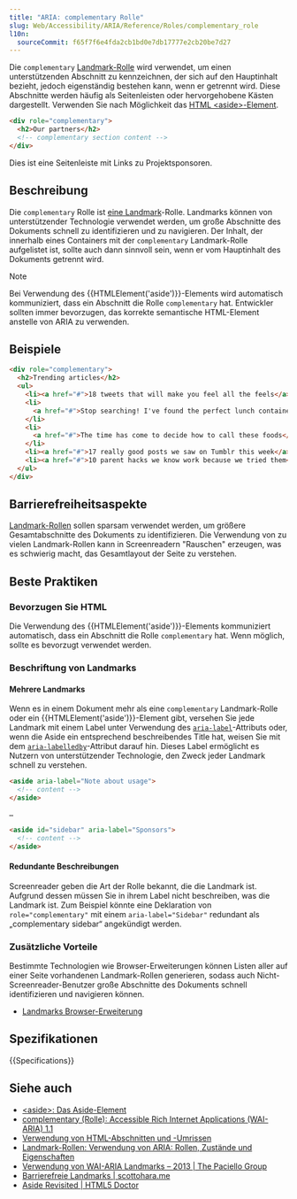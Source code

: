 ```yaml
---
title: "ARIA: complementary Rolle"
slug: Web/Accessibility/ARIA/Reference/Roles/complementary_role
l10n:
  sourceCommit: f65f7f6e4fda2cb1bd0e7db17777e2cb20be7d27
---
```


Die `complementary` [Landmark-Rolle](/de/docs/Web/Accessibility/ARIA/Reference/Roles#3._landmark_roles) wird verwendet, um einen unterstützenden Abschnitt zu kennzeichnen, der sich auf den Hauptinhalt bezieht, jedoch eigenständig bestehen kann, wenn er getrennt wird. Diese Abschnitte werden häufig als Seitenleisten oder hervorgehobene Kästen dargestellt. Verwenden Sie nach Möglichkeit das [HTML \<aside>-Element](/de/docs/Web/HTML/Element/aside).

```html
<div role="complementary">
  <h2>Our partners</h2>
  <!-- complementary section content -->
</div>
```

Dies ist eine Seitenleiste mit Links zu Projektsponsoren.

## Beschreibung

Die `complementary` Rolle ist [eine Landmark](/de/docs/Web/Accessibility/ARIA/Guides/Techniques#landmark_roles)-Rolle. Landmarks können von unterstützender Technologie verwendet werden, um große Abschnitte des Dokuments schnell zu identifizieren und zu navigieren. Der Inhalt, der innerhalb eines Containers mit der `complementary` Landmark-Rolle aufgelistet ist, sollte auch dann sinnvoll sein, wenn er vom Hauptinhalt des Dokuments getrennt wird.

> [!NOTE]
> Bei Verwendung des {{HTMLElement('aside')}}-Elements wird automatisch kommuniziert, dass ein Abschnitt die Rolle `complementary` hat. Entwickler sollten immer bevorzugen, das korrekte semantische HTML-Element anstelle von ARIA zu verwenden.

## Beispiele

```html
<div role="complementary">
  <h2>Trending articles</h2>
  <ul>
    <li><a href="#">18 tweets that will make you feel all the feels</a></li>
    <li>
      <a href="#">Stop searching! I've found the perfect lunch containers.</a>
    </li>
    <li>
      <a href="#">The time has come to decide how to call these foods</a>
    </li>
    <li><a href="#">17 really good posts we saw on Tumblr this week</a></li>
    <li><a href="#">10 parent hacks we know work because we tried them</a></li>
  </ul>
</div>
```

## Barrierefreiheitsaspekte

[Landmark-Rollen](/de/docs/Web/Accessibility/ARIA/Guides/Techniques#landmark_roles) sollen sparsam verwendet werden, um größere Gesamtabschnitte des Dokuments zu identifizieren. Die Verwendung von zu vielen Landmark-Rollen kann in Screenreadern "Rauschen" erzeugen, was es schwierig macht, das Gesamtlayout der Seite zu verstehen.

## Beste Praktiken

### Bevorzugen Sie HTML

Die Verwendung des {{HTMLElement('aside')}}-Elements kommuniziert automatisch, dass ein Abschnitt die Rolle `complementary` hat. Wenn möglich, sollte es bevorzugt verwendet werden.

### Beschriftung von Landmarks

#### Mehrere Landmarks

Wenn es in einem Dokument mehr als eine `complementary` Landmark-Rolle oder ein {{HTMLElement('aside')}}-Element gibt, versehen Sie jede Landmark mit einem Label unter Verwendung des [`aria-label`](/de/docs/Web/Accessibility/ARIA/Reference/Attributes/aria-label)-Attributs oder, wenn die Aside ein entsprechend beschreibendes Title hat, weisen Sie mit dem [`aria-labelledby`](/de/docs/Web/Accessibility/ARIA/Reference/Attributes/aria-labelledby)-Attribut darauf hin. Dieses Label ermöglicht es Nutzern von unterstützender Technologie, den Zweck jeder Landmark schnell zu verstehen.

```html
<aside aria-label="Note about usage">
  <!-- content -->
</aside>

…

<aside id="sidebar" aria-label="Sponsors">
  <!-- content -->
</aside>
```

#### Redundante Beschreibungen

Screenreader geben die Art der Rolle bekannt, die die Landmark ist. Aufgrund dessen müssen Sie in ihrem Label nicht beschreiben, was die Landmark ist. Zum Beispiel könnte eine Deklaration von `role="complementary"` mit einem `aria-label="Sidebar"` redundant als „complementary sidebar“ angekündigt werden.

### Zusätzliche Vorteile

Bestimmte Technologien wie Browser-Erweiterungen können Listen aller auf einer Seite vorhandenen Landmark-Rollen generieren, sodass auch Nicht-Screenreader-Benutzer große Abschnitte des Dokuments schnell identifizieren und navigieren können.

- [Landmarks Browser-Erweiterung](https://matatk.agrip.org.uk/landmarks/)

## Spezifikationen

{{Specifications}}

## Siehe auch

- [\<aside>: Das Aside-Element](/de/docs/Web/HTML/Element/aside)
- [complementary (Rolle): Accessible Rich Internet Applications (WAI-ARIA) 1.1](https://www.w3.org/TR/wai-aria/#complementary)
- [Verwendung von HTML-Abschnitten und -Umrissen](/de/docs/Web/HTML/Element/Heading_Elements)
- [Landmark-Rollen: Verwendung von ARIA: Rollen, Zustände und Eigenschaften](/de/docs/Web/Accessibility/ARIA/Guides/Techniques#landmark_roles)
- [Verwendung von WAI-ARIA Landmarks – 2013 | The Paciello Group](https://www.tpgi.com/using-wai-aria-landmarks-2013/)
- [Barrierefreie Landmarks | scottohara.me](https://www.scottohara.me/blog/2018/03/03/landmarks.html)
- [Aside Revisited | HTML5 Doctor](https://html5doctor.com/aside-revisited/)
